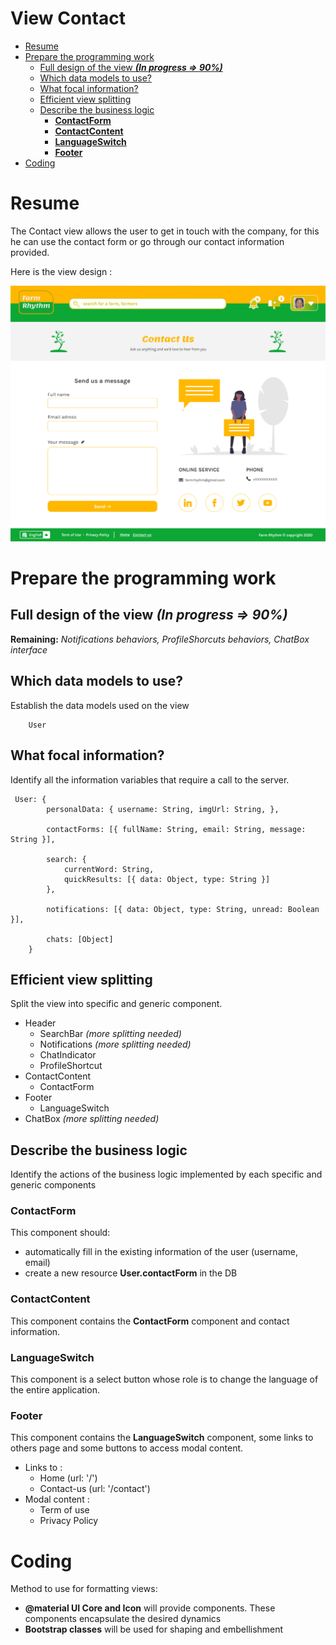 # View Contact <!-- omit in toc -->

- [Resume](#resume)
- [Prepare the programming work](#prepare-the-programming-work)
  - [Full design of the view ***(In progress => 90%)***](#full-design-of-the-view-in-progress--90)
  - [Which data models to use?](#which-data-models-to-use)
  - [What focal information?](#what-focal-information)
  - [Efficient view splitting](#efficient-view-splitting)
  - [Describe the business logic](#describe-the-business-logic)
    - [**ContactForm**](#contactform)
    - [**ContactContent**](#contactcontent)
    - [**LanguageSwitch**](#languageswitch)
    - [**Footer**](#footer)
- [Coding](#coding)

# Resume
The Contact view allows the user to get in touch with the company, for this he can use the contact form or go through our contact information provided.

Here is the view design :

![contactPage](Contact%20page.png)

# Prepare the programming work

## Full design of the view ***(In progress => 90%)***
**Remaining:** *Notifications behaviors, ProfileShorcuts behaviors, ChatBox interface*

## Which data models to use?
Establish the data models used on the view

```
    User
```

## What focal information?
Identify all the information variables that require a call to the server.

```
 User: {
        personalData: { username: String, imgUrl: String, },

        contactForms: [{ fullName: String, email: String, message: String }],

        search: {
            currentWord: String,
            quickResults: [{ data: Object, type: String }]
        }, 

        notifications: [{ data: Object, type: String, unread: Boolean }],

        chats: [Object]
    }
```

## Efficient view splitting
Split the view into specific and generic component.

- Header 
  - SearchBar *(more splitting needed)*
  - Notifications *(more splitting needed)*
  - ChatIndicator
  - ProfileShortcut
- ContactContent
   - ContactForm
- Footer
  - LanguageSwitch
- ChatBox *(more splitting needed)*


## Describe the business logic
Identify the actions of the business logic implemented by each specific and generic components

### **ContactForm**
This component should:
- automatically fill in the existing information of the user (username, email)
- create a new resource **User.contactForm** in the DB 

### **ContactContent**
This component contains the **ContactForm** component and contact information.

### **LanguageSwitch**
This component is a select button whose role is to change the language of the entire application.

### **Footer**
This component contains the **LanguageSwitch** component, some links to others page and some buttons to access modal content. 
 - Links to :
   - Home (url: '/')
   - Contact-us (url: '/contact')
 - Modal content :
   - Term of use
   - Privacy Policy



# Coding

Method to use for formatting views:
- **@material UI Core and Icon** will provide components. These components encapsulate the desired dynamics
- **Bootstrap classes** will be used for shaping and embellishment
